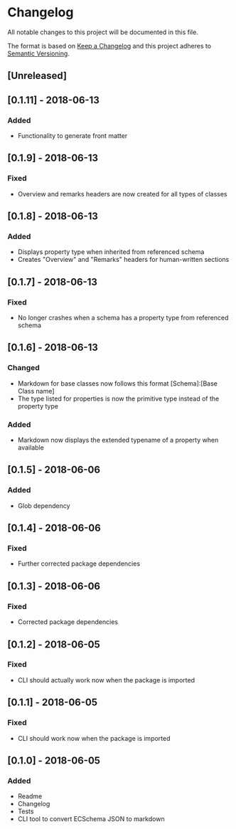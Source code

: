 # Changelog
All notable changes to this project will be documented in this file.

The format is based on [Keep a Changelog](http://keepachangelog.com/en/1.0.0/)
and this project adheres to [Semantic Versioning](http://semver.org/spec/v2.0.0.html).

## [Unreleased]

## [0.1.11] - 2018-06-13
### Added
- Functionality to generate front matter

## [0.1.9] - 2018-06-13
### Fixed
- Overview and remarks headers are now created for all types of classes

## [0.1.8] - 2018-06-13
### Added
- Displays property type when inherited from referenced schema
- Creates "Overview" and "Remarks" headers for human-written sections

## [0.1.7] - 2018-06-13
### Fixed
- No longer crashes when a schema has a property type from referenced schema

## [0.1.6] - 2018-06-13
### Changed
- Markdown for base classes now follows this format [Schema]:[Base Class name]
- The type listed for properties is now the primitive type instead of the property type
### Added
- Markdown now displays the extended typename of a property when available

## [0.1.5] - 2018-06-06
### Added
- Glob dependency

## [0.1.4] - 2018-06-06
### Fixed
- Further corrected package dependencies

## [0.1.3] - 2018-06-06
### Fixed
- Corrected package dependencies

## [0.1.2] - 2018-06-05
### Fixed
- CLI should actually work now when the package is imported

## [0.1.1] - 2018-06-05
### Fixed
- CLI should work now when the package is imported

## [0.1.0] - 2018-06-05
### Added
- Readme
- Changelog
- Tests
- CLI tool to convert ECSchema JSON to markdown